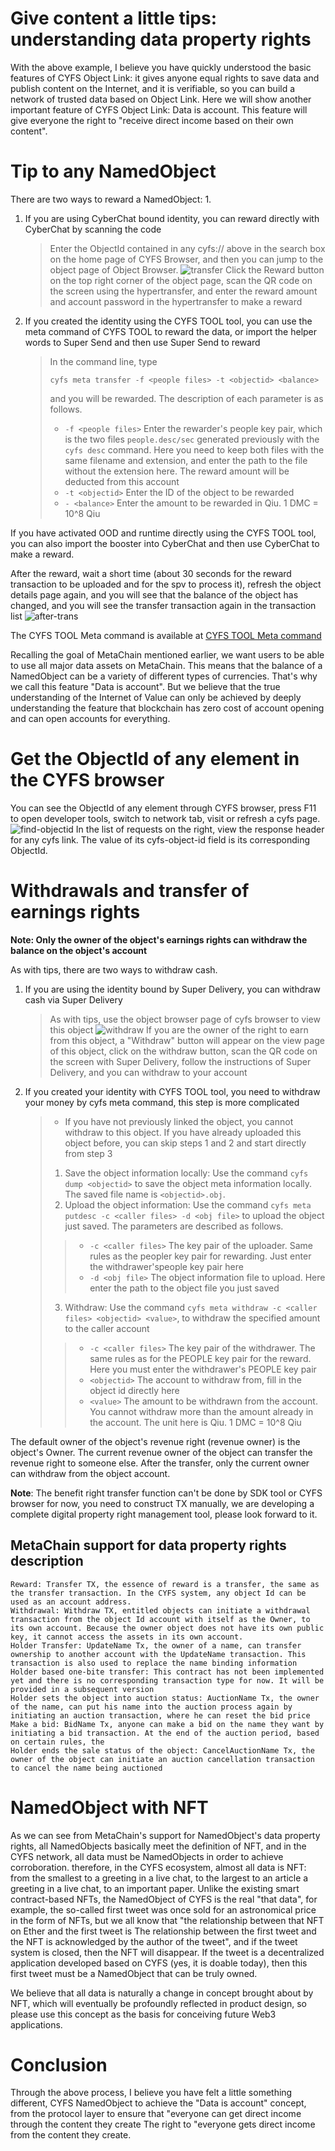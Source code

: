 # Give content a little tips: understanding data property rights
With the above example, I believe you have quickly understood the basic features of CYFS Object Link: it gives anyone equal rights to save data and publish content on the Internet, and it is verifiable, so you can build a network of trusted data based on Object Link. Here we will show another important feature of CYFS Object Link: Data is account. This feature will give everyone the right to "receive direct income based on their own content".

# Tip to any NamedObject

There are two ways to reward a NamedObject: 1.
1. If you are using CyberChat bound identity, you can reward directly with CyberChat by scanning the code
   > Enter the ObjectId contained in any cyfs:// above in the search box on the home page of CYFS Browser, and then you can jump to the object page of Object Browser.
   > ![transfer](images/transfer_to_file_en.jpg)
   > Click the Reward button on the top right corner of the object page, scan the QR code on the screen using the hypertransfer, and enter the reward amount and account password in the hypertransfer to make a reward
2. If you created the identity using the CYFS TOOL tool, you can use the meta command of CYFS TOOL to reward the data, or import the helper words to Super Send and then use Super Send to reward
   > In the command line, type
   > ```shell
   > cyfs meta transfer -f <people files> -t <objectid> <balance>
   > ```
   > and you will be rewarded. The description of each parameter is as follows.
   > - `-f <people files>` Enter the rewarder's people key pair, which is the two files `people.desc/sec` generated previously with the `cyfs desc` command. Here you need to keep both files with the same filename and extension, and enter the path to the file without the extension here. The reward amount will be deducted from this account
   > - `-t <objectid>` Enter the ID of the object to be rewarded
   > - `- <balance>` Enter the amount to be rewarded in Qiu. 1 DMC = 10^8 Qiu

If you have activated OOD and runtime directly using the CYFS TOOL tool, you can also import the booster into CyberChat and then use CyberChat to make a reward.

After the reward, wait a short time (about 30 seconds for the reward transaction to be uploaded and for the spv to process it), refresh the object details page again, and you will see that the balance of the object has changed, and you will see the transfer transaction again in the transaction list
![after-trans](images/after_trans_en.jpg)

The CYFS TOOL Meta command is available at [CYFS TOOL Meta command](https://github.com/buckyos/cyfs-ts-sdk/blob/beta/doc/cn/CYFS-Tool-Meta%E5%91%BD%E4%BB%A4.md)

Recalling the goal of MetaChain mentioned earlier, we want users to be able to use all major data assets on MetaChain. This means that the balance of a NamedObject can be a variety of different types of currencies. That's why we call this feature "Data is account". But we believe that the true understanding of the Internet of Value can only be achieved by deeply understanding the feature that blockchain has zero cost of account opening and can open accounts for everything.

# Get the ObjectId of any element in the CYFS browser
You can see the ObjectId of any element through CYFS browser, press F11 to open developer tools, switch to network tab, visit or refresh a cyfs page.
![find-objectid](images/find_objectid_en.jpg)
In the list of requests on the right, view the response header for any cyfs link. The value of its cyfs-object-id field is its corresponding ObjectId.


# Withdrawals and transfer of earnings rights
**Note: Only the owner of the object's earnings rights can withdraw the balance on the object's account**

As with tips, there are two ways to withdraw cash.
1. If you are using the identity bound by Super Delivery, you can withdraw cash via Super Delivery
   > As with tips, use the object browser page of cyfs browser to view this object
   > ![withdraw](images/withdraw_en.jpg)
   > If you are the owner of the right to earn from this object, a "Withdraw" button will appear on the view page of this object, click on the withdraw button, scan the QR code on the screen with Super Delivery, follow the instructions of Super Delivery, and you can withdraw to your account
2. If you created your identity with CYFS TOOL tool, you need to withdraw your money by cyfs meta command, this step is more complicated
   > - If you have not previously linked the object, you cannot withdraw to this object. If you have already uploaded this object before, you can skip steps 1 and 2 and start directly from step 3
   > 1. Save the object information locally: Use the command `cyfs dump <objectid>` to save the object meta information locally. The saved file name is `<objectid>.obj`.
   > 2. Upload the object information: Use the command `cyfs meta putdesc -c <caller files> -d <obj file>` to upload the object just saved. The parameters are described as follows.
   > > - `-c <caller files>` The key pair of the uploader. Same rules as the peopler key pair for rewarding. Just enter the withdrawer'speople key pair here
   > > - `-d <obj file>` The object information file to upload. Here enter the path to the object file you just saved
   > 3. Withdraw: Use the command `cyfs meta withdraw -c <caller files> <objectid> <value>`, to withdraw the specified amount to the caller account
   > > - `-c <caller files>` The key pair of the withdrawer. The same rules as for the PEOPLE key pair for the reward. Here you must enter the withdrawer's PEOPLE key pair
   > > - `<objectid>` The account to withdraw from, fill in the object id directly here
   > > - `<value>` The amount to be withdrawn from the account. You cannot withdraw more than the amount already in the account. The unit here is Qiu. 1 DMC = 10^8 Qiu

The default owner of the object's revenue right (revenue owner) is the object's Owner. The current revenue owner of the object can transfer the revenue right to someone else. After the transfer, only the current owner can withdraw from the object account.

**Note**: The benefit right transfer function can't be done by SDK tool or CYFS browser for now, you need to construct TX manually, we are developing a complete digital property right management tool, please look forward to it.

## MetaChain support for data property rights description
```
Reward: Transfer TX, the essence of reward is a transfer, the same as the transfer transaction. In the CYFS system, any object Id can be used as an account address.
Withdrawal: Withdraw TX, entitled objects can initiate a withdrawal transaction from the object Id account with itself as the Owner, to its own account. Because the owner object does not have its own public key, it cannot access the assets in its own account.
Holder Transfer: UpdateName Tx, the owner of a name, can transfer ownership to another account with the UpdateName transaction. This transaction is also used to replace the name binding information
Holder based one-bite transfer: This contract has not been implemented yet and there is no corresponding transaction type for now. It will be provided in a subsequent version
Holder sets the object into auction status: AuctionName Tx, the owner of the name, can put his name into the auction process again by initiating an auction transaction, where he can reset the bid price
Make a bid: BidName Tx, anyone can make a bid on the name they want by initiating a bid transaction. At the end of the auction period, based on certain rules, the
Holder ends the sale status of the object: CancelAuctionName Tx, the owner of the object can initiate an auction cancellation transaction to cancel the name being auctioned
```
# NamedObject with NFT
As we can see from MetaChain's support for NamedObject's data property rights, all NamedObjects basically meet the definition of NFT, and in the CYFS network, all data must be NamedObjects in order to achieve corroboration. therefore, in the CYFS ecosystem, almost all data is NFT: from the smallest to a greeting in a live chat, to the largest to an article a greeting in a live chat, to an important paper. Unlike the existing smart contract-based NFTs, the NamedObject of CYFS is the real "that data", for example, the so-called first tweet was once sold for an astronomical price in the form of NFTs, but we all know that "the relationship between that NFT on Ether and the first tweet is The relationship between the first tweet and the NFT is acknowledged by the author of the tweet", and if the tweet system is closed, then the NFT will disappear. If the tweet is a decentralized application developed based on CYFS (yes, it is doable today), then this first tweet must be a NamedObject that can be truly owned.   

We believe that all data is naturally a change in concept brought about by NFT, which will eventually be profoundly reflected in product design, so please use this concept as the basis for conceiving future Web3 applications.

# Conclusion
Through the above process, I believe you have felt a little something different, CYFS NamedObject to achieve the "Data is account" concept, from the protocol layer to ensure that "everyone can get direct income through the content they create The right to "everyone gets direct income from the content they create.
